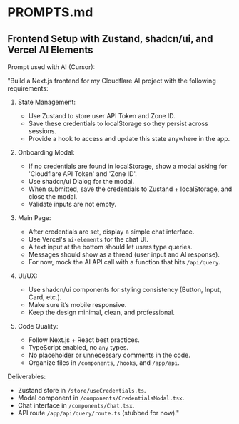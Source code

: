 # PROMPTS.md

## Frontend Setup with Zustand, shadcn/ui, and Vercel AI Elements

Prompt used with AI (Cursor):

"Build a Next.js frontend for my Cloudflare AI project with the following requirements:

1. State Management:

   - Use Zustand to store user API Token and Zone ID.
   - Save these credentials to localStorage so they persist across sessions.
   - Provide a hook to access and update this state anywhere in the app.

2. Onboarding Modal:

   - If no credentials are found in localStorage, show a modal asking for 'Cloudflare API Token' and 'Zone ID'.
   - Use shadcn/ui Dialog for the modal.
   - When submitted, save the credentials to Zustand + localStorage, and close the modal.
   - Validate inputs are not empty.

3. Main Page:

   - After credentials are set, display a simple chat interface.
   - Use Vercel's `ai-elements` for the chat UI.
   - A text input at the bottom should let users type queries.
   - Messages should show as a thread (user input and AI response).
   - For now, mock the AI API call with a function that hits `/api/query`.

4. UI/UX:

   - Use shadcn/ui components for styling consistency (Button, Input, Card, etc.).
   - Make sure it’s mobile responsive.
   - Keep the design minimal, clean, and professional.

5. Code Quality:
   - Follow Next.js + React best practices.
   - TypeScript enabled, no `any` types.
   - No placeholder or unnecessary comments in the code.
   - Organize files in `/components`, `/hooks`, and `/app/api`.

Deliverables:

- Zustand store in `/store/useCredentials.ts`.
- Modal component in `/components/CredentialsModal.tsx`.
- Chat interface in `/components/Chat.tsx`.
- API route `/app/api/query/route.ts` (stubbed for now)."
